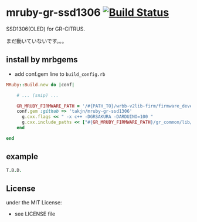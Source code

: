 # mruby-gr-ssd1306   [![Build Status](https://travis-ci.org/takjn/mruby-gr-ssd1306.svg?branch=master)](https://travis-ci.org/takjn/mruby-gr-ssd1306)
SSD1306(OLED) for GR-CITRUS.

まだ動いていないです。。。

## install by mrbgems
- add conf.gem line to `build_config.rb`

```ruby
MRuby::Build.new do |conf|

    # ... (snip) ...

    GR_MRUBY_FIRMWARE_PATH = '/#{PATH_TO}/wrbb-v2lib-firm/firmware_develop'
    conf.gem :github => 'takjn/mruby-gr-ssd1306'
      g.cxx.flags << " -x c++ -DGRSAKURA -DARDUINO=100 "
      g.cxx.include_paths << ["#{GR_MRUBY_FIRMWARE_PATH}/gr_common/lib/SPI/", "#{GR_MRUBY_FIRMWARE_PATH}/gr_common/lib/Wire/", "#{GR_MRUBY_FIRMWARE_PATH}/gr_common", "#{GR_MRUBY_FIRMWARE_PATH}/gr_common/core" ]
    end

end
```

## example
```ruby
T.B.D.
```

## License
under the MIT License:
- see LICENSE file
